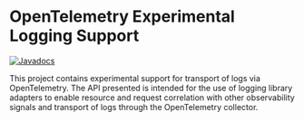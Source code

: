 # OpenTelemetry Experimental Logging Support

[![Javadocs][javadoc-image]][javadoc-url]

This project contains experimental support for transport of logs via OpenTelemetry. The API
presented is intended for the use of logging library adapters to enable resource and request
correlation with other observability signals and transport of logs through the OpenTelemetry
collector.

[javadoc-image]: https://www.javadoc.io/badge/io.opentelemetry/opentelemetry-sdk-extension-logging.svg
[javadoc-url]: https://www.javadoc.io/doc/io.opentelemetry/opentelemetry-sdk-extension-logging
